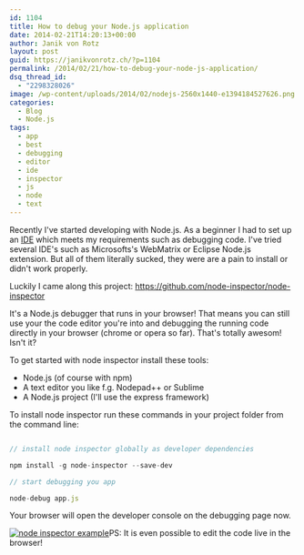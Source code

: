 ```yaml
---
id: 1104
title: How to debug your Node.js application
date: 2014-02-21T14:20:13+00:00
author: Janik von Rotz
layout: post
guid: https://janikvonrotz.ch/?p=1104
permalink: /2014/02/21/how-to-debug-your-node-js-application/
dsq_thread_id:
  - "2298328026"
image: /wp-content/uploads/2014/02/nodejs-2560x1440-e1394184527626.png
categories:
  - Blog
  - Node.js
tags:
  - app
  - best
  - debugging
  - editor
  - ide
  - inspector
  - js
  - node
  - text
---
```

Recently I've started developing with Node.js. As a beginner I had to set up an <a href="https://en.wikipedia.org/wiki/Integrated_Development_Environment">IDE</a> which meets my requirements such as debugging code. I've tried several IDE's such as Microsofts's WebMatrix or Eclipse Node.js extension. But all of them literally sucked, they were are a pain to install or didn't work properly.

Luckily I came along this project: <a href="https://github.com/node-inspector/node-inspector">https://github.com/node-inspector/node-inspector</a>

<!--more-->

It's a Node.js debugger that runs in your browser! That means you can still use your the code editor you're into and debugging the running code directly in your browser (chrome or opera so far). That's totally awesom! Isn't it?

To get started with node inspector install these tools:

<ul>
    <li>Node.js (of course with npm)</li>
    <li>A text editor you like f.g. Nodepad++ or Sublime</li>
    <li>A Node.js project (I'll use the express framework)</li>
</ul>

To install node inspector run these commands in your project folder from the command line:

```js

// install node inspector globally as developer dependencies

npm install -g node-inspector --save-dev

// start debugging you app

node-debug app.js

```

Your browser will open the developer console on the debugging page now.

<a href="https://janikvonrotz.ch/wp-content/uploads/2014/02/node-inspector-example.jpg">![node inspector example](https://janikvonrotz.ch/wp-content/uploads/2014/02/node-inspector-example.jpg)</a>PS: It is even possible to edit the code live in the browser!